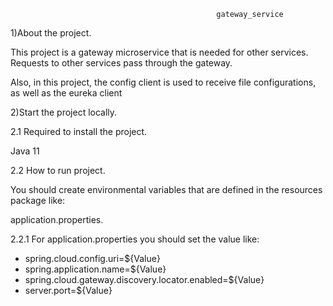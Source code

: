                                                   gateway_service
1)About the project.     

This project is a gateway microservice that is needed for other services. Requests to other services pass through the gateway.

Also, in this project, the config client is used to receive file configurations, as well as the eureka client

2)Start the project locally.

2.1 Required to install the project.

Java 11

2.2 How to run project.

You should create environmental variables that are defined in the resources package like:

application.properties.

2.2.1 For application.properties you should set the value like:

* spring.cloud.config.uri=${Value}
* spring.application.name=${Value}
* spring.cloud.gateway.discovery.locator.enabled=${Value}
* server.port=${Value}
